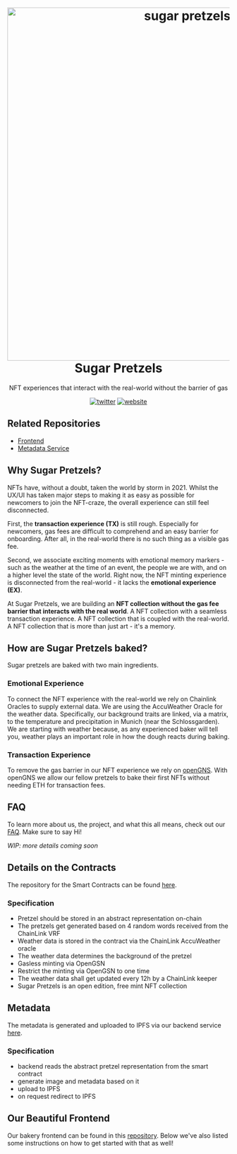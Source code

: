 <h1 align="center">
  <img alt="sugar pretzels" src="https://i.imgur.com/9X1UUJ6.png" width="800px"/><br/>
  Sugar Pretzels
</h1>
<p align="center">NFT experiences that interact with the real-world without the barrier of gas</p>
<div align="center">
  
[![twitter](https://badgen.net/badge/icon/twitter?icon=twitter&label)](https://twitter.com/PretzelDAO) [![website](https://badgen.net/badge/icon/PretzelDAO?icon=https://svgur.com/i/h12.svg&label)](https://www.pretzeldao.com/)
 
</div>

## Related Repositories
- [Frontend](https://github.com/PretzelDAO/Bakery-Frontend)
- [Metadata Service](https://github.com/PretzelDAO/Bakery-Metadata)

## Why Sugar Pretzels?

NFTs have, without a doubt, taken the world by storm in 2021. Whilst the UX/UI has taken major steps to making it as easy as possible for newcomers to join the NFT-craze, the overall experience can still feel disconnected.

First, the **transaction experience (TX)** is still rough. Especially for newcomers, gas fees are difficult to comprehend and an easy barrier for onboarding. After all, in the real-world there is no such thing as a visible gas fee.

Second, we associate exciting moments with emotional memory markers - such as the weather at the time of an event, the people we are with, and on a higher level the state of the world. Right now, the NFT minting experience is disconnected from the real-world - it lacks the **emotional experience (EX)**.

At Sugar Pretzels, we are building an **NFT collection without the gas fee barrier that interacts with the real world**. A NFT collection with a seamless transaction experience. A NFT collection that is coupled with the real-world. A NFT collection that is more than just art - it's a memory.

## How are Sugar Pretzels baked?

Sugar pretzels are baked with two main ingredients.

### Emotional Experience

To connect the NFT experience with the real-world we rely on Chainlink Oracles to supply external data. We are using the AccuWeather Oracle for the weather data. Specifically, our background traits are linked, via a matrix, to the temperature and precipitation in Munich (near the Schlossgarden). We are starting with weather because, as any experienced baker will tell you, weather plays an important role in how the dough reacts during baking.

### Transaction Experience

To remove the gas barrier in our NFT experience we rely on [openGNS](https://opengsn.org/). With openGNS we allow our fellow pretzels to bake their first NFTs without needing ETH for transaction fees.

## FAQ

To learn more about us, the project, and what this all means, check out our [FAQ](https://www.notion.so/pretzeldao/The-Bakery-FAQ-9324e4ace9a948b681ec994b50d133a4). Make sure to say Hi!

_WIP: more details coming soon_

## Details on the Contracts

The repository for the Smart Contracts can be found [here](https://github.com/PretzelDAO/Token-Contracts/tree/main/contracts/SugarPretzels).

### Specification

- Pretzel should be stored in an abstract representation on-chain
- The pretzels get generated based on 4 random words received from the ChainLink VRF
- Weather data is stored in the contract via the ChainLink AccuWeather oracle
- The weather data determines the background of the pretzel
- Gasless minting via OpenGSN
- Restrict the minting via OpenGSN to one time
- The weather data shall get updated every 12h by a ChainLink keeper
- Sugar Pretzels is an open edition, free mint NFT collection

## Metadata

The metadata is generated and uploaded to IPFS via our backend service [here](https://github.com/PretzelDAO/Bakery-Metadata).

### Specification

- backend reads the abstract pretzel representation from the smart contract
- generate image and metadata based on it
- upload to IPFS
- on request redirect to IPFS

## Our Beautiful Frontend

Our bakery frontend can be found in this [repository](https://github.com/PretzelDAO/Bakery-Frontend). Below we've also listed some instructions on how to get started with that as well!
